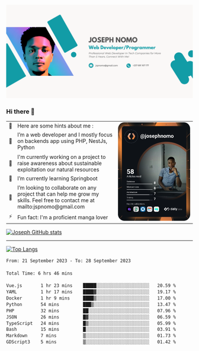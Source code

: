 ![Banner of my profile!](/Joseph_NOMO_NEW.png "Banner")

### Hi there 👋

<!--- | --  | 👋  | Here are some hints about me :                                                                                                 | <td rowspan=6><img src="/devcard.svg" width="400" alt="Joseph NOMO's Dev Card"/></td> |
| --- | --- | ------------------------------------------------------------------------------------------------------------------------------ | ------------------------------------------------------------------------------------- |
| --  | 🔭  | I’m a web developer and I mostly focus on backends app using PHP, NestJs, Python                                               |
| --  | 🦁  | I'm currently working on a project to raise awareness about sustainable exploitation our natural resources                     |
| --  | 🌱  | I’m currently learning Springboot                                                                                              |
| --  | 👯  | I’m looking to collaborate on any project that can help me grow my skills. Feel free to contact me at mailto:jspnomo@gmail.com |
| --  | ⚡  | Fun fact: I'm a proficient manga lover                                                                                         |
--->

<table>
    <tr>
        <td width="1%">👋</td>
        <td width="55%">Here are some hints about me :</td>
        <td rowspan=6 width="44%"><img src="/devcard.svg" width="400" alt="Joseph NOMO's Dev Card"/></td>
    </tr>
    <tr>
        <td>🔭</td>
        <td>I’m a web developer and I mostly focus on backends app using PHP, NestJs, Python</td>
    </tr>
    <tr>
        <td>🦁</td>
        <td>I'm currently working on a project to raise awareness about sustainable exploitation our natural resources</td>
    </tr>
    <tr>
        <td>🌱</td>
        <td>I’m currently learning Springboot</td>
    </tr>
    <tr>
        <td>👯</td>
        <td>I’m looking to collaborate on any project that can help me grow my skills. Feel free to contact me at mailto:jspnomo@gmail.com</td>
    </tr>
    <tr>
        <td>⚡</td>
        <td>Fun fact: I'm a proficient manga lover</td>
    </tr>

</table>

[![Joseph GitHub stats](https://github-readme-stats-seven-sigma-53.vercel.app/api?username=Jspascal)](https://github.com/Jspascal/github-readme-stats)

---

[![Top Langs](https://github-readme-stats-seven-sigma-53.vercel.app/api/top-langs/?username=Jspascal&layout=compact)](https://github.com/Jspascal/github-readme-stats)

<!--START_SECTION:waka-->

```txt
From: 21 September 2023 - To: 28 September 2023

Total Time: 6 hrs 46 mins

Vue.js       1 hr 23 mins    █████░░░░░░░░░░░░░░░░░░░░   20.59 %
YAML         1 hr 17 mins    ████▓░░░░░░░░░░░░░░░░░░░░   19.17 %
Docker       1 hr 9 mins     ████▒░░░░░░░░░░░░░░░░░░░░   17.00 %
Python       54 mins         ███▒░░░░░░░░░░░░░░░░░░░░░   13.47 %
PHP          32 mins         ██░░░░░░░░░░░░░░░░░░░░░░░   07.96 %
JSON         26 mins         █▓░░░░░░░░░░░░░░░░░░░░░░░   06.59 %
TypeScript   24 mins         █▒░░░░░░░░░░░░░░░░░░░░░░░   05.99 %
Bash         15 mins         █░░░░░░░░░░░░░░░░░░░░░░░░   03.91 %
Markdown     7 mins          ▒░░░░░░░░░░░░░░░░░░░░░░░░   01.73 %
GDScript3    5 mins          ▒░░░░░░░░░░░░░░░░░░░░░░░░   01.42 %
```

<!--END_SECTION:waka-->
